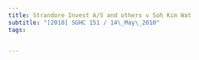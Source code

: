 ```yaml
---
title: Strandore Invest A/S and others v Soh Kim Wat 
subtitle: "[2010] SGHC 151 / 14\_May\_2010"
tags:


---
```


